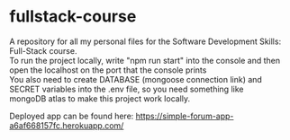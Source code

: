 # fullstack-course
A repository for all my personal files for the Software Development Skills: Full-Stack course.  
To run the project locally, write "npm run start" into the console and then open the localhost on the port that the console prints  
You also need to create DATABASE (mongoose connection link) and SECRET variables into the .env file, so you need something like  
mongoDB atlas to make this project work locally.  
  
Deployed app can be found here: https://simple-forum-app-a6af668157fc.herokuapp.com/
